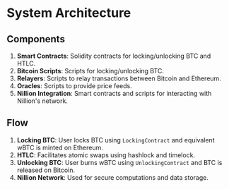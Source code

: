# System Architecture

## Components

1. **Smart Contracts**: Solidity contracts for locking/unlocking BTC and HTLC.
2. **Bitcoin Scripts**: Scripts for locking/unlocking BTC.
3. **Relayers**: Scripts to relay transactions between Bitcoin and Ethereum.
4. **Oracles**: Scripts to provide price feeds.
5. **Nillion Integration**: Smart contracts and scripts for interacting with Nillion's network.

## Flow

1. **Locking BTC**: User locks BTC using `LockingContract` and equivalent wBTC is minted on Ethereum.
2. **HTLC**: Facilitates atomic swaps using hashlock and timelock.
3. **Unlocking BTC**: User burns wBTC using `UnlockingContract` and BTC is released on Bitcoin.
4. **Nillion Network**: Used for secure computations and data storage.
